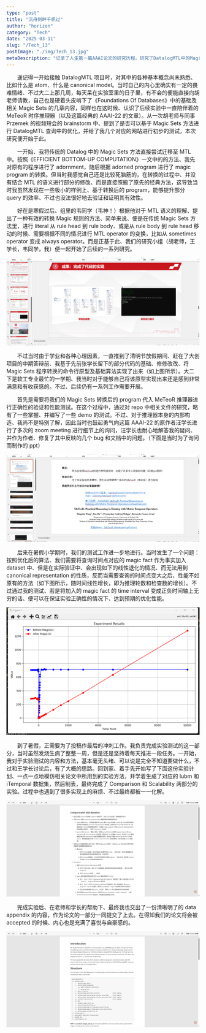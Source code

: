 ```yaml
---
type: "post"
title: "沉舟侧畔千帆过"
author: "horizon"
category: "Tech"
date: "2025-03-11"
slug: "/Tech_13"
postImage: "./img/Tech_13.jpg"
metaDescription: "记录了人生第一篇AAAI论文的研究历程。研究了DatalogMTL中的Magic Sets优化方法。"
---
```


&emsp;&emsp;遥记得一开始接触 DatalogMTL 项目时，对其中的各种基本概念尚未熟悉、比如什么是 atom、什么是 canonical model。当时自己的内心里确实有一定的畏难情绪、不过大二上那几周，每天呆在实验室里的日子里，有不会的便能直接向胡老师请教，自己也是硬着头皮啃下了《Foundations Of Databases》中的基础及相关 Magic Sets 的几章内容，同样也在这时候、认识了后续实验中一直陪伴着的 MeTeoR 时序推理器（以及这篇经典的 AAAI-22 的文章）。从一次胡老师与同事 Przemek 的视频短会的 brainstorm 中、提到了是否可以基于 Magic Sets 方法进行 DatalogMTL 查询中的优化，并给了我几个对应的网站进行初步的测试，本次研究便开始于此。

&emsp;&emsp;一开始、我将传统的 Datalog 中的 Magic Sets 方法直接尝试迁移至 MTL 中。按照《EFFICIENT BOTTOM-UP COMPUTATION》一文中的的方法、我先对原有的程序进行了 adornment，随后根据 adorned program 进行了 magic program 的转换。但当时我感觉自己还是比较死脑筋的，在转换的过程中、并没有结合 MTL 的语义进行部分的修改、而是直接照搬了原先的经典方法，这导致当时我虽然发现在一些极小的样例上、基于转换后的 program，能够提升部分 query 的效率、不过也没法很好地去验证和证明其有效性。

&emsp;&emsp;好在是寒假过后、组里的韦同学（韦神！）根据他对于 MTL 语义的理解、提出了一种有效的转换 Magic 规则的方法、简单来说、便是在传统 Magic Sets 方法里，进行 literal 从 rule head 到 rule body、或是从 rule body 到 rule head 移动的时候、需要根据不同的情况进行 MTL operator 的变换，比如从 sometimes operator 变成 always operator。而是正基于此、我们的研究小组（胡老师，王学长，韦同学，我）便一起开始了后续的一系列研究。

![NULL](./img/中期检查和命令行界面.png)

&emsp;&emsp;不过当时由于学业和各种心理因素，一直推到了清明节放假期间、赶在了大创项目的中期答辩前、我基于先前张学长留下的部分代码的基础、修修改改、将 Magic Sets 程序转换的命令行原型及基础算法实现了出来（如上图所示）。大二下是软工专业最忙的一学期、我当时对于能够自己将该原型实现出来还是感到非常满意和有收获感的。不过、后续仍有一系列工作需要开展。

&emsp;&emsp;首先是需要将我们的 Magic Sets 转换后的 program 代入 MeTeoR 推理器进行正确性的验证和性能测试。在这个过程中，通过对 repo 中相关文件的研究，略有了一些掌握、并编写了一些 demo 的测试。不过、对于推理器本身的内部构造、我尚不是特别了解，因此当时也鼓起勇气向这篇 AAAI-22 的原作者汪学长进行了多次的 zoom meeting 进行细节上的询问，汪学长也耐心地解答我的疑问、并作为作者、修复了其中反映的几个 bug 和文档中的问题。（下面是当时为了询问而制作的 ppt）

![NULL](./img/问问题.png)

&emsp;&emsp;后来在暑假小学期时，我们的测试工作进一步地进行。当时发生了一个问题：按照优化后的算法、我们需要将查询时间点对应的 magic fact 作为事实加入 dataset 中、但是在实际验证中、会出现如下的线性退化的情况、而无法用到 canonical representation 的性质，反而当需要查询的时间点变大之后、性能不如原有的方法（如下图所示，随时间线性增长，即为推理轮数和检查数的增长）。不过通过我的测试、若是将加入的 magic fact 的 time interval 变成正负时间轴上无穷的话、便可以在保证实验正确性的情况下、达到预期的优化性能。

![NULL](./img/实验测试.png)

&emsp;&emsp;到了暑假，正需要为了投稿作最后的冲刺工作。我负责完成实验测试的这一部分，当时虽然发烧生病了整整一周，但是还是坚持着每天推进一段任务。一开始，我对于实验测试的内容和方法，基本毫无头绪、可以说是完全不知道要做什么，不过和王学长讨论后，有了大概的思路。回到家、着手先开始写了下面这份实验计划、一点一点地模仿相关论文中所用到的实验方法，并学着生成了对应的 lubm 和 iTemporal 数据集，然后制表，最终完成了 Comparison 和 Scalability 两部分的实验。过程中也遇到了很多实现上的麻烦、不过最终都被一一化解。

![NULL](./img/实验计划.png)

&emsp;&emsp;完成实验后、在老师和学长的帮助下、最终我也交出了一份清晰明了的 data appendix 的内容，作为论文的一部分一同提交了上去。在得知我们的论文将会被 accepted 的时候、内心也是充满了喜悦与自豪感的。

![NULL](./img/data_appendix.png)

